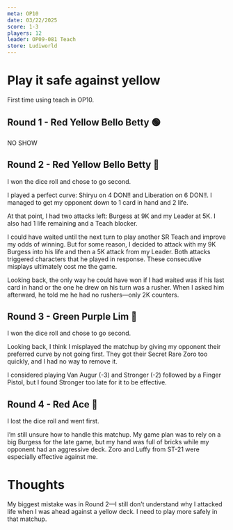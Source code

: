 ```yaml
---
meta: OP10
date: 03/22/2025
score: 1-3
players: 12
leader: OP09-081 Teach
store: Ludiworld
---
```


# Play it safe against yellow

First time using teach in OP10.

## Round 1 - Red Yellow Bello Betty 🟢

NO SHOW

## Round 2 - Red Yellow Bello Betty 🔴

I won the dice roll and chose to go second.

I played a perfect curve: Shiryu on 4 DON!! and Liberation on 6 DON!!. I managed to get my opponent down to 1 card in hand and 2 life.

At that point, I had two attacks left: Burgess at 9K and my Leader at 5K. I also had 1 life remaining and a Teach blocker.

I could have waited until the next turn to play another SR Teach and improve my odds of winning. But for some reason, I decided to attack with my 9K Burgess into his life and then a 5K attack from my Leader. Both attacks triggered characters that he played in response. These consecutive misplays ultimately cost me the game.

Looking back, the only way he could have won if I had waited was if his last card in hand or the one he drew on his turn was a rusher. When I asked him afterward, he told me he had no rushers—only 2K counters.

## Round 3 - Green Purple Lim 🔴

I won the dice roll and chose to go second.

Looking back, I think I misplayed the matchup by giving my opponent their preferred curve by not going first. They got their Secret Rare Zoro too quickly, and I had no way to remove it.

I considered playing Van Augur (-3) and Stronger (-2) followed by a Finger Pistol, but I found Stronger too late for it to be effective.

## Round 4 - Red Ace 🔴

I lost the dice roll and went first.

I’m still unsure how to handle this matchup. My game plan was to rely on a big Burgess for the late game, but my hand was full of bricks while my opponent had an aggressive deck. Zoro and Luffy from ST-21 were especially effective against me.

# Thoughts

My biggest mistake was in Round 2—I still don’t understand why I attacked life when I was ahead against a yellow deck. I need to play more safely in that matchup.
